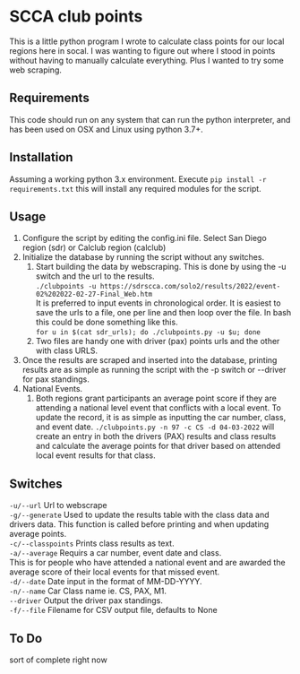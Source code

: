# SCCA club points
This is a little python program I wrote to calculate class points for our local regions here in socal. 
I was wanting to figure out where I stood in points without having to manually calculate everything. 
Plus I wanted to try some web scraping. 


## Requirements
This code should run on any system that can run the python interpreter, and has been used on OSX and Linux using python 3.7+.

## Installation
Assuming a working python 3.x environment. 
Execute `pip install -r requirements.txt`  this will install any required modules for the script.

## Usage
1. Configure the script by editing the config.ini file.  Select San Diego region (sdr) or Calclub region (calclub)
2. Initialize the database by running the script without any switches.  
   1. Start building the data by webscraping.  This is done by using the -u switch and the url to the results. <br>
      `./clubpoints -u https://sdrscca.com/solo2/results/2022/event-02%202022-02-27-Final_Web.htm`<br>
      It is preferred to input events in chronological order.  It is easiest to save the urls to a file, one per line and then loop over the file.
      In bash this could be done something like this.<br> 
      `for u in $(cat sdr_urls); do ./clubpoints.py -u $u; done`
   2. Two files are handy one with driver (pax) points urls and the other with class URLS. 
3. Once the results are scraped and inserted into the database, printing results are as simple as running the script with the -p switch or --driver for pax standings.
4. National Events.
   1. Both regions grant participants an average point score if they are attending a national level event that conflicts with a local event. 
      To update the record, it is as simple as inputting the car number, class, and event date.  `./clubpoints.py -n 97 -c CS -d 04-03-2022` will create an entry in both the drivers (PAX) results and class results and calculate the average points for that driver based on attended local event results for that class.<br>



## Switches
`-u/--url`  Url to webscrape<br>
`-g/--generate` Used to update the results table with the class data and drivers data.  This function is called before printing and when updating average points.<br>
`-c/--classpoints` Prints class results as text.<br>
`-a/--average` Requirs a car number, event date and class.<br>
    This is for people who have attended a national event and are awarded the average score of their local events for that missed event.<br>
`-d/--date` Date input in the format of MM-DD-YYYY.<br>
`-n/--name` Car Class name ie.  CS, PAX, M1.<br>
`--driver` Output the driver pax standings.<br>
`-f/--file` Filename for CSV output file, defaults to None 


## To Do
sort of complete right now